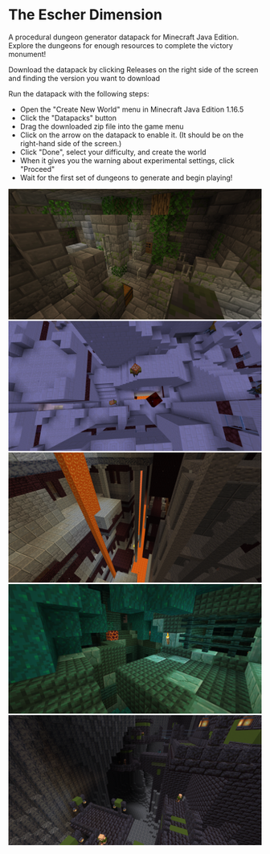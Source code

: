 # The Escher Dimension
A procedural dungeon generator datapack for Minecraft Java Edition. Explore the dungeons for enough resources to complete the victory monument!

Download the datapack by clicking Releases on the right side of the screen and finding the version you want to download

Run the datapack with the following steps:
- Open the "Create New World" menu in Minecraft Java Edition 1.16.5
- Click the "Datapacks" button
- Drag the downloaded zip file into the game menu
- Click on the arrow on the datapack to enable it. (It should be on the right-hand side of the screen.)
- Click "Done", select your difficulty, and create the world
- When it gives you the warning about experimental settings, click "Proceed"
- Wait for the first set of dungeons to generate and begin playing!

![The Stronghold Ruins](https://raw.githubusercontent.com/Zungrysoft/The-Escher-Dimension/master/docs/screenshots/stronghold2_1.png)
![Hellion Heights](https://raw.githubusercontent.com/Zungrysoft/The-Escher-Dimension/master/docs/screenshots/hellion_1.png)
![Infernal Industries](https://raw.githubusercontent.com/Zungrysoft/The-Escher-Dimension/master/docs/screenshots/infernal_1.png)
![Mutant Sludge Pits](https://raw.githubusercontent.com/Zungrysoft/The-Escher-Dimension/master/docs/screenshots/mutant_1.png)
![Sin City](https://raw.githubusercontent.com/Zungrysoft/The-Escher-Dimension/master/docs/screenshots/sin_1.png)
